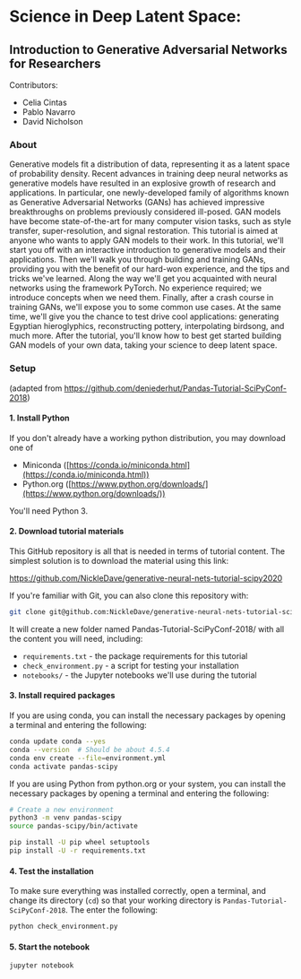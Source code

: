 # Science in Deep Latent Space:
## Introduction to Generative Adversarial Networks for Researchers

Contributors:
- Celia Cintas
- Pablo Navarro
- David Nicholson

### About
Generative models fit a distribution of data, representing it as a latent space of probability density. Recent advances in training deep neural networks as generative models have resulted in an explosive growth of research and applications. In particular, one newly-developed family of algorithms known as Generative Adversarial Networks (GANs) has achieved impressive breakthroughs on problems previously considered ill-posed. GAN models have become state-of-the-art for many computer vision tasks, such as style transfer, super-resolution, and signal restoration. This tutorial is aimed at anyone who wants to apply GAN models to their work. In this tutorial, we'll start you off with an interactive introduction to generative models and their applications. Then we'll walk you through building and training GANs, providing you with the benefit of our hard-won experience, and the tips and tricks we've learned. Along the way we'll get you acquainted with neural networks using the framework PyTorch. No experience required; we introduce concepts when we need them. Finally, after a crash course in training GANs, we'll expose you to some common use cases. At the same time, we'll give you the chance to test drive cool applications: generating Egyptian hieroglyphics, reconstructing pottery, interpolating birdsong, and much more. After the tutorial, you'll know how to best get started building GAN models of your own data, taking your science to deep latent space.

### Setup
(adapted from https://github.com/deniederhut/Pandas-Tutorial-SciPyConf-2018)
#### 1. Install Python

If you don't already have a working python distribution, you may download one of

* Miniconda ([https://conda.io/miniconda.html](https://conda.io/miniconda.html))
* Python.org  ([https://www.python.org/downloads/](https://www.python.org/downloads/))

You'll need Python 3.

#### 2. Download tutorial materials

This GitHub repository is all that is needed in terms of tutorial content.
The simplest solution is to download the material using this link:

<https://github.com/NickleDave/generative-neural-nets-tutorial-scipy2020>

If you're familiar with Git, you can also clone this repository with:

```sh
git clone git@github.com:NickleDave/generative-neural-nets-tutorial-scipy2020.git
```

It will create a new folder named Pandas-Tutorial-SciPyConf-2018/ with all the
content you will need, including:

- `requirements.txt` - the package requirements for this tutorial
- `check_environment.py` - a script for testing your installation
- `notebooks/` - the Jupyter notebooks we'll use during the tutorial

#### 3. Install required packages

If you are using conda, you can install the necessary packages by opening a terminal and entering the following:

```sh
conda update conda --yes
conda --version  # Should be about 4.5.4
conda env create --file=environment.yml
conda activate pandas-scipy
```

If you are using Python from python.org or your system, you can install
the necessary packages by opening a terminal and entering the following:

```sh
# Create a new environment
python3 -m venv pandas-scipy
source pandas-scipy/bin/activate

pip install -U pip wheel setuptools
pip install -U -r requirements.txt
```

#### 4. Test the installation

To make sure everything was installed correctly, open a terminal,
and change its directory (`cd`) so that your working directory is
`Pandas-Tutorial-SciPyConf-2018`. The enter the following:

```sh
python check_environment.py
```

#### 5. Start the notebook

```sh
jupyter notebook
```
